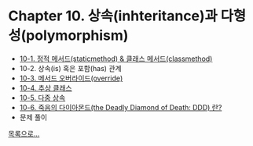 # Chapter 10. 상속(inhteritance)과 다형성(polymorphism)

- [10-1. 정적 메서드(staticmethod) & 클래스 메서드(classmethod)](10_1/contents.md)
- 10-2. 상속(is) 혹은 포함(has) 관계
- [10-3. 메서드 오버라이드(override)](10_3/contents.md)
- [10-4. 추상 클래스](10_4/contents.md)
- [10-5. 다중 상속](10_5/contents.md)
- [10-6. 죽음의 다이아몬드(the Deadly Diamond of Death: DDD) 란?](10_6/contents.md)
- 문제 풀이

[목록으로...](../index.md)